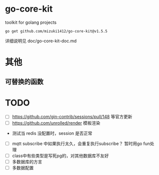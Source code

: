 
# go-core-kit

toolkit for golang projects

`go get github.com/mizuki1412/go-core-kit@v1.5.5`

详细说明见 doc/go-core-kit-doc.md

# 其他

## 可替换的函数

# TODO

- [ ] https://github.com/gin-contrib/sessions/pull/148 等官方更新
- [ ] https://github.com/unrolled/render 模板渲染
- 测试当 redis 没配置时，session 是否正常
- [ ] mqtt subscribe 中如果执行太久，会重复执行subscribe？ 暂时用go fun处理
- [ ] class中有些类型是写死pg的，对其他数据库不友好
- [ ] 多数据库的方言
- [ ] 多数据配置